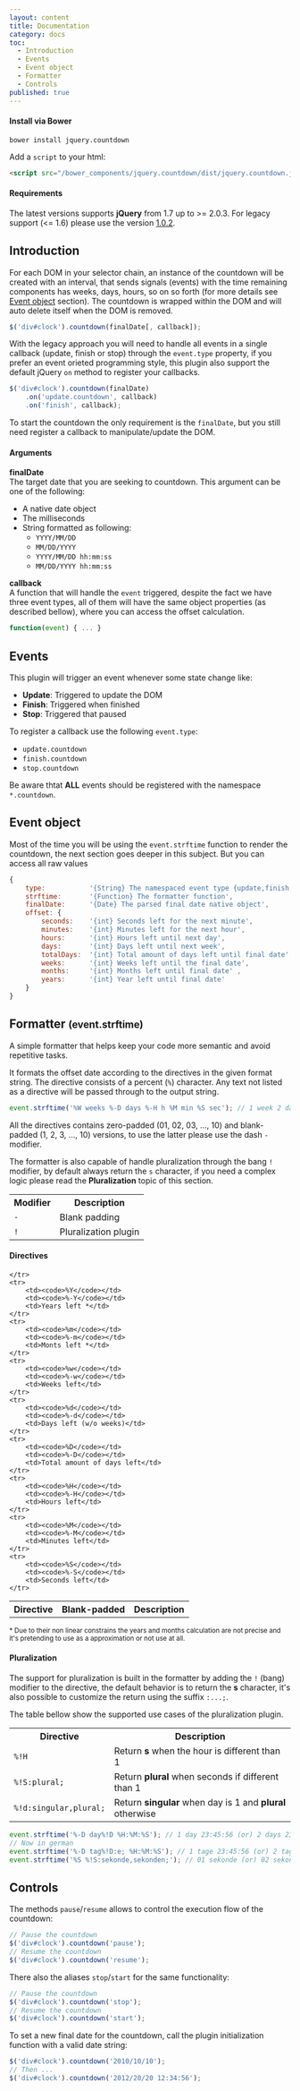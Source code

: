 ```yaml
---
layout: content
title: Documentation
category: docs
toc: 
  - Introduction
  - Events
  - Event object
  - Formatter
  - Controls
published: true
---
```


#### Install via Bower ####

```
bower install jquery.countdown
```

Add a `script` to your html:

```html
<script src="/bower_components/jquery.countdown/dist/jquery.countdown.js"></script>
```

#### Requirements ####

The latest versions supports **jQuery**  from 1.7 up to >= 2.0.3. For legacy support (<= 1.6) please use the version [1.0.2](https://github.com/hilios/jQuery.countdown/releases/download/1.0.2/jquery.countdown-1.0.2.zip).

<a class="anchor" id="introduction"></a>

Introduction
--------------

For each DOM in your selector chain, an instance of the countdown will be created with an interval, that sends  signals (events) with the time remaining components has weeks, days, hours, so on so forth (for more details see [Event object](#event-object) section). The countdown is wrapped within the DOM and will auto delete itself when the DOM is removed.

```javascript
$('div#clock').countdown(finalDate[, callback]);
```

With the legacy approach you will need to handle all events in a single callback (update, finish or stop) through the `event.type` property, if you prefer an event orieted programming style, this plugin also support the default jQuery `on` method to register your callbacks.

```javascript
$('div#clock').countdown(finalDate)
    .on('update.countdown', callback)
    .on('finish', callback);
```

To start the countdown the only requirement is the `finalDate`, but you still need register a callback to manipulate/update the DOM.

#### Arguments

**finalDate**  
The target date that you are seeking to countdown. This argument can be one of the following:  

*   A native date object
*   The milliseconds
*   String formatted as following:
    -   `YYYY/MM/DD`
    -   `MM/DD/YYYY`
    -   `YYYY/MM/DD hh:mm:ss`
    -   `MM/DD/YYYY hh:mm:ss`

**callback**  
A function that will handle the `event` triggered, despite the fact we have three event types, all of them will have the same object properties (as described bellow), where you can access the offset calculation.

```javascript
function(event) { ... }
```

<a class="anchor" id="events"></a>

Events
------
  
This plugin will trigger an event whenever some state change like:

-   **Update**: Triggered to update the DOM
-   **Finish**: Triggered when finished
-   **Stop**:   Triggered that paused

To register a callback use the following `event.type`:

-   `update.countdown`
-   `finish.countdown`
-   `stop.countdown`

Be aware thtat **ALL** events should be registered with the namespace `*.countdown`.

<a class="anchor" id="event-object"></a>

Event object
------------

Most of the time you will be using the `event.strftime` function to render the countdown, the next section goes deeper in this subject. But you can access all raw values

```javascript
{
    type:           '{String} The namespaced event type {update,finish,stop}.countdown',
    strftime:       '{Function} The formatter function',
    finalDate:      '{Date} The parsed final date native object',
    offset: {
        seconds:    '{int} Seconds left for the next minute',
        minutes:    '{int} Minutes left for the next hour',
        hours:      '{int} Hours left until next day',
        days:       '{int} Days left until next week',
        totalDays:  '{int} Total amount of days left until final date',
        weeks:      '{int} Weeks left until the final date',
        months:     '{int} Months left until final date' ,
        years:      '{int} Year left until final date'
    }
}
```

<a class="anchor" id="formatter"></a>

Formatter <small>(event.strftime)</small>
-----------------------------------

A simple formatter that helps keep your code more semantic and avoid repetitive tasks. 

It formats the offset date according to the directives in the given format string. The directive consists of a percent (`%`) character. Any text not listed as a directive will be passed through to the output string.

```javascript
event.strftime('%W weeks %-D days %-H h %M min %S sec'); // 1 week 2 days 3 h 04 min 05 sec
```

All the directives contains zero-padded (01, 02, 03, ..., 10) and blank-padded (1, 2, 3, ..., 10) versions, to use the latter please use the dash `-` modifier.

The formatter is also capable of handle pluralization through the bang `!` modifier, by default always return the `s` character, if you need a complex logic please read the **Pluralization** topic of this section.

<table class="table table-striped table-bordered table-nonfluid">
    <tr>
        <th>Modifier</th>
        <th>Description</th>
    </tr>
    <tr>
        <td><code>-</code></td>
        <td>Blank padding</td>
    </tr>
    <tr>
        <td><code>!</code></td>
        <td>Pluralization plugin</td>
    </tr>
</table>

#### Directives ####

<table class="table table-striped table-bordered">
    <tr>
        <th>Directive</th>
        <th>Blank-padded</th>
        <th>Description</th>
        
    </tr>
    <tr>
        <td><code>%Y</code></td>
        <td><code>%-Y</code></td>
        <td>Years left *</td>
    </tr>
    <tr>
        <td><code>%m</code></td>
        <td><code>%-m</code></td>
        <td>Monts left *</td>
    </tr>
    <tr>
        <td><code>%w</code></td>
        <td><code>%-w</code></td>
        <td>Weeks left</td>
    </tr>
    <tr>
        <td><code>%d</code></td>
        <td><code>%-d</code></td>
        <td>Days left (w/o weeks)</td>
    </tr>
    <tr>
        <td><code>%D</code></td>
        <td><code>%-D</code></td>
        <td>Total amount of days left</td>
    </tr>
    <tr>
        <td><code>%H</code></td>
        <td><code>%-H</code></td>
        <td>Hours left</td>
    </tr>
    <tr>
        <td><code>%M</code></td>
        <td><code>%-M</code></td>
        <td>Minutes left</td>
    </tr>
    <tr>
        <td><code>%S</code></td>
        <td><code>%-S</code></td>
        <td>Seconds left</td>
    </tr>
</table>
<small class="text-center">* Due to their non linear constrains the years and months calculation are not precise and it's pretending to use as a approximation or not use at all.</small>

#### Pluralization #####

The support for pluralization is built in the formatter by adding the `!` (bang) modifier to the directive, the default behavior is to return the **s** character, it's also possible to customize the return using the suffix `:...;`. 

The table bellow show the supported use cases of the pluralization plugin.

<table class="table table-striped table-bordered table-nonfluid">
    <tr>
        <th>Directive</th>
        <th>Description</th>
    </tr>
    <tr>
        <td><code>%!H</code></td>
        <td>Return <strong>s</strong> when the hour is different than 1</td>
    </tr>
    <tr>
        <td><code>%!S:plural;</code></td>
        <td>Return <strong>plural</strong> when seconds if different than 1</td>
    </tr>
    <tr>
        <td><code>%!d:singular,plural;</code></td>
        <td>Return <strong>singular</strong> when day is 1 and <strong>plural</strong> otherwise</td>
    </tr>
</table>


```javascript
event.strftime('%-D day%!D %H:%M:%S'); // 1 day 23:45:56 (or) 2 days 23:45:56
// Now in german
event.strftime('%-D tag%!D:e; %H:%M:%S'); // 1 tage 23:45:56 (or) 2 tag 23:45:56
event.strftime('%S %!S:sekonde,sekonden;'); // 01 sekonde (or) 02 sekonden
```

<a class="anchor" id="controls"></a>

Controls
--------

The methods `pause`/`resume` allows to control the execution flow of the countdown:

```javascript
// Pause the countdown
$('div#clock').countdown('pause');
// Resume the countdown
$('div#clock').countdown('resume');
```

There also the aliases `stop`/`start` for the same functionality:

```javascript
// Pause the countdown
$('div#clock').countdown('stop');
// Resume the countdown
$('div#clock').countdown('start');
```

To set a new final date for the countdown, call the plugin initialization function with a valid date string:

```javascript
$('div#clock').countdown('2010/10/10');
// Then ...
$('div#clock').countdown('2012/20/20 12:34:56');
```